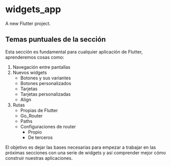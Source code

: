 # widgets_app

A new Flutter project.


## Temas puntuales de la sección

Esta sección es fundamental para cualquier aplicación de Flutter, aprenderemos cosas como:

1. Navegación entre pantallas
2. Nuevos widgets
   - Botones y sus variantes
   - Botones personalizados
   - Tarjetas
   - Tarjetas personalizadas
   - Align
3. Rutas
   - Propias de Flutter
   - Go_Router
   - Paths
   - Configuraciones de router
     - Propio
     - De terceros

El objetivo es dejar las bases necesarias para empezar a trabajar en las próximas secciones con una serie de widgets y así comprender mejor cómo construir nuestras aplicaciones.